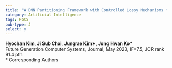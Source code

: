 ```yaml
---
title: "A DNN Partitioning Framework with Controlled Lossy Mechanisms for Edge-Cloud Collaborative Intelligence"
category: Artificial Intelligence
tags: FGCS
pub-type: J
select: y
---
```


**Hyochan Kim**, **Ji Sub Choi**, **Jungrae Kim∗**, **Jong Hwan Ko\*** <br>
Future Generation Computer Systems, Journal, May 2023, IF=7.5, JCR rank 91.4 pth <br>
\* Corresponding Authors
